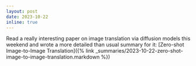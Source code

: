 ```yaml
---
layout: post
date: 2023-10-22
inline: true
---
```


Read a really interesting paper on image translation via diffusion models this weekend and wrote a more detailed than usual summary for it: [Zero-shot Image-to-Image Translation]({% link _summaries/2023-10-22-zero-shot-image-to-image-translation.markdown %})
